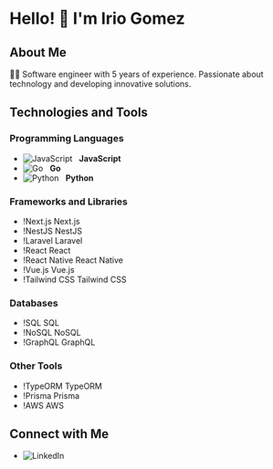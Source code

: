 # Hello! 👋 I'm Irio Gomez

## About Me
👨‍💻 Software engineer with 5 years of experience. Passionate about technology and developing innovative solutions.

## Technologies and Tools
### Programming Languages
- ![JavaScript](https://img.shields.io/badge/-JavaScript-F7DF1E?style=flat&logo=JavaScript&logoColor=black) &nbsp; **JavaScript**
- ![Go](https://img.shields.io/badge/-Go-00ADD8?style=flat&logo=Go&logoColor=white) &nbsp; **Go**
- ![Python](https://img.shields.io/badge/-Python-3776AB?style=flat&logo=Python&logoColor=white) &nbsp; **Python**

### Frameworks and Libraries
- !Next.js Next.js
- !NestJS NestJS
- !Laravel Laravel
- !React React
- !React Native React Native
- !Vue.js Vue.js
- !Tailwind CSS Tailwind CSS

### Databases
- !SQL SQL
- !NoSQL NoSQL
- !GraphQL GraphQL

### Other Tools
- !TypeORM TypeORM
- !Prisma Prisma
- !AWS AWS

## Connect with Me
- ![LinkedIn](https://www.linkedin.com/in/iriogomez/)
